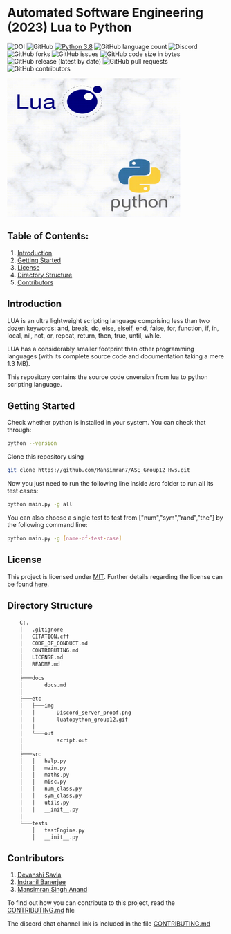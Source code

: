 # Automated Software Engineering (2023) Lua to Python
![DOI](https://zenodo.org/badge/589421644.svg)
![GitHub](https://img.shields.io/github/license/Mansimran7/ASE_Group12_Hws)
[![Python 3.8](https://img.shields.io/badge/python-3.8-blue.svg)](https://www.python.org/downloads/release/python-3100/)
![GitHub language count](https://img.shields.io/github/languages/count/Mansimran7/ASE_Group12_Hws)
![Discord](https://img.shields.io/discord/1065117667415044118)
![GitHub forks](https://img.shields.io/github/forks/Mansimran7/ASE_Group12_Hws?style=social)
![GitHub issues](https://img.shields.io/github/issues/Mansimran7/ASE_Group12_Hws)
![GitHub code size in bytes](https://img.shields.io/github/languages/code-size/Mansimran7/ASE_Group12_Hws)
![GitHub release (latest by date)](https://img.shields.io/github/v/release/Mansimran7/ASE_Group12_Hws)
![GitHub pull requests](https://img.shields.io/github/issues-pr/Mansimran7/ASE_Group12_Hws)
![GitHub contributors](https://img.shields.io/github/contributors/Mansimran7/ASE_Group12_Hws)

<img src="https://github.com/Mansimran7/ASE_Group12_Hws/blob/main/etc/img/luatopython_group12.gif" width="400" height="320"/>

## Table of Contents:
1. [Introduction](#introduction)
2. [Getting Started](#getting-started)
3. [License](#license)
4. [Directory Structure](#directory-structure)
5. [Contributors](#contributors)

## Introduction
LUA is an ultra lightweight scripting language comprising less than two dozen keywords: and, break, do, else, elseif, end, false, for, function, if, in, local, nil, not, or, repeat, return, then, true, until, while.

LUA has a considerably smaller footprint than other programming languages (with its complete source code and documentation taking a mere 1.3 MB).

This repository contains the source code cnversion from lua to python scripting language.

## Getting Started
Check whether python is installed in your system. You can check that through:
```bash
python --version
```

Clone this repository using

```bash
git clone https://github.com/Mansimran7/ASE_Group12_Hws.git
```

Now you just need to run the following line inside /src folder to run all its test cases:
```bash
python main.py -g all
```
You can also choose a single test to test from ["num","sym","rand","the"] by the following command line:
```bash
python main.py -g [name-of-test-case]
```

## License
This project is licensed under [MIT](https://mit-license.org/).
Further details regarding the license can be found [here](https://github.com/Mansimran7/ASE_Group12_Hws/blob/main/LICENSE.md).

## Directory Structure
        C:.
        │   .gitignore
        │   CITATION.cff
        │   CODE_OF_CONDUCT.md
        │   CONTRIBUTING.md
        │   LICENSE.md
        │   README.md
        │
        ├───docs
        │       docs.md
        │
        ├───etc
        │   ├───img
        │   │       Discord_server_proof.png
        │   │       luatopython_group12.gif
        │   │
        │   └───out
        │           script.out
        │
        ├───src
        │   │   help.py
        │   │   main.py
        │   │   maths.py
        │   │   misc.py
        │   │   num_class.py
        │   │   sym_class.py
        │   │   utils.py
        │   │   __init__.py
        │
        └───tests
            │   testEngine.py
            │   __init__.py
 
## Contributors
1. [Devanshi Savla](https://github.com/devanshi39)
2. [Indranil Banerjee](https://github.com/indranil1)
3. [Mansimran Singh Anand](https://github.com/Mansimran7)

To find out how you can contribute to this project, read the [CONTRIBUTING.md](https://github.com/Mansimran7/ASE_Group12_Hws/blob/main/CONTRIBUTING.md) file

The discord chat channel link is included in the file [CONTRIBUTING.md](https://github.com/Mansimran7/ASE_Group12_Hws/blob/main/CONTRIBUTING.md)
